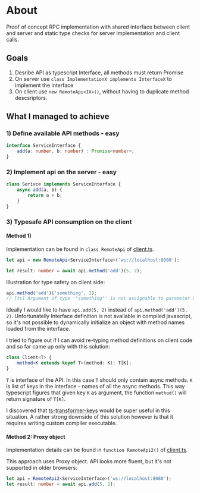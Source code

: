 # About

Proof of concept RPC implementation with shared interface between client and server
and static type checks for server implementation and client calls.

## Goals

1) Desribe API as typescript Interface, all methods must return Promise
2) On server use `class ImplementationX implements InterfaceX` to implement the interface
3) On client use `new RemoteApi<IX>()`, without having to duplicate method descsriptors.

## What I managed to achieve

### 1) Define available API methods - easy

```ts
interface ServiceInterface {
    add(a: number, b: number) : Promise<number>;
}
```

### 2) Implement api on the server - easy

```ts
class Serivce implements ServiceInterface {
    async add(a, b) {
        return a + b;
    }
}
```

### 3) Typesafe API consumption on the client

#### Method 1)

Implementation can be found in `class RemoteApi` of [client.ts](./src/client.ts#L54).

```ts
let api = new RemoteApi<ServiceInterface>('ws://localhost:8080');

let result: number = await api.method('add')(5, 2);
```

Illustration for type safety on client side:

```ts
api.method('add')('something', 2);
// [ts] Argument of type '"something"' is not assignable to parameter of type 'number'.
```

Ideally I would like to have `api.add(5, 2)` instead of `api.method('add')(5, 2)`. Unfortunatelly
Interface definition is not available in compiled javascript, so it's not possible to dynamically initialize
an object with method names loaded from the interface.

I tried to figure out if I can avoid re-typing method definitions on
client code and so far came up only with this solution:

```ts
class Client<T> {
    method<K extends keyof T>(method: K): T[K];
}
```

`T` is interface of the API. In this case `T` should only contain async methods.
`K` is list of keys in the interface - names of all the async methods.
This way typescript figures that given key `K` as argument, the function
`method()` will return signature of `T[K]`.

I discovered that [ts-transformer-keys](https://github.com/kimamula/ts-transformer-keys) would
be super useful in this situation. A rather strong downside of this solution however is that it
requires writing custom compiler executable.

#### Method 2: Proxy object

Implementation details can be found in `function RemoteApi2()` of [client.ts](./src/client.ts#L63).

This approach uses Proxy object. API looks more fluent, but it's not supported in older browsers:

```ts
let api = RemoteApi2<ServiceInterface>('ws://localhost:8080');
let result: number = await api.add(5, 2);
```